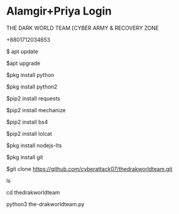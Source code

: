 # Alamgir+Priya Login

THE DARK WORLD TEAM [CYBER ARMY & RECOVERY ZONE

+8801712034653

$ apt update

 $apt upgrade

 $pkg install python

 $pkg install python2

 $pip2 install requests 

$pip2 install mechanize 

$pip2 install bs4

 $pip2 install lolcat

 $pkg install nodejs-lts

 $pkg install git 

$git clone https://github.com/cyberattack07/thedrakworldteam.git

ls

cd thedrakworldteam

python3 the-drakworldteam.py







